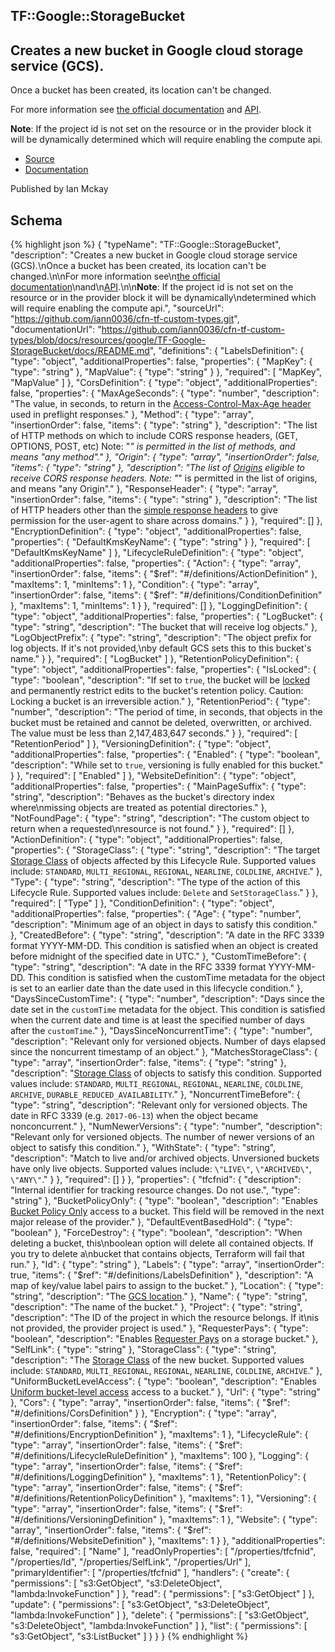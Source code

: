 
## TF::Google::StorageBucket

## Creates a new bucket in Google cloud storage service (GCS).
Once a bucket has been created, its location can&#39;t be changed.

For more information see
[the official documentation](https:&#x2F;&#x2F;cloud.google.com&#x2F;storage&#x2F;docs&#x2F;overview)
and
[API](https:&#x2F;&#x2F;cloud.google.com&#x2F;storage&#x2F;docs&#x2F;json_api&#x2F;v1&#x2F;buckets).

**Note**: If the project id is not set on the resource or in the provider block it will be dynamically
determined which will require enabling the compute api.

- [Source](https:&#x2F;&#x2F;github.com&#x2F;iann0036&#x2F;cfn-tf-custom-types.git) 
- [Documentation]()

Published by Ian Mckay

## Schema
{% highlight json %}
{
    "typeName": "TF::Google::StorageBucket",
    "description": "Creates a new bucket in Google cloud storage service (GCS).\nOnce a bucket has been created, its location can't be changed.\n\nFor more information see\n[the official documentation](https://cloud.google.com/storage/docs/overview)\nand\n[API](https://cloud.google.com/storage/docs/json_api/v1/buckets).\n\n**Note**: If the project id is not set on the resource or in the provider block it will be dynamically\ndetermined which will require enabling the compute api.",
    "sourceUrl": "https://github.com/iann0036/cfn-tf-custom-types.git",
    "documentationUrl": "https://github.com/iann0036/cfn-tf-custom-types/blob/docs/resources/google/TF-Google-StorageBucket/docs/README.md",
    "definitions": {
        "LabelsDefinition": {
            "type": "object",
            "additionalProperties": false,
            "properties": {
                "MapKey": {
                    "type": "string"
                },
                "MapValue": {
                    "type": "string"
                }
            },
            "required": [
                "MapKey",
                "MapValue"
            ]
        },
        "CorsDefinition": {
            "type": "object",
            "additionalProperties": false,
            "properties": {
                "MaxAgeSeconds": {
                    "type": "number",
                    "description": "The value, in seconds, to return in the [Access-Control-Max-Age header](https://www.w3.org/TR/cors/#access-control-max-age-response-header) used in preflight responses."
                },
                "Method": {
                    "type": "array",
                    "insertionOrder": false,
                    "items": {
                        "type": "string"
                    },
                    "description": "The list of HTTP methods on which to include CORS response headers, (GET, OPTIONS, POST, etc) Note: \"*\" is permitted in the list of methods, and means \"any method\"."
                },
                "Origin": {
                    "type": "array",
                    "insertionOrder": false,
                    "items": {
                        "type": "string"
                    },
                    "description": "The list of [Origins](https://tools.ietf.org/html/rfc6454) eligible to receive CORS response headers. Note: \"*\" is permitted in the list of origins, and means \"any Origin\"."
                },
                "ResponseHeader": {
                    "type": "array",
                    "insertionOrder": false,
                    "items": {
                        "type": "string"
                    },
                    "description": "The list of HTTP headers other than the [simple response headers](https://www.w3.org/TR/cors/#simple-response-header) to give permission for the user-agent to share across domains."
                }
            },
            "required": []
        },
        "EncryptionDefinition": {
            "type": "object",
            "additionalProperties": false,
            "properties": {
                "DefaultKmsKeyName": {
                    "type": "string"
                }
            },
            "required": [
                "DefaultKmsKeyName"
            ]
        },
        "LifecycleRuleDefinition": {
            "type": "object",
            "additionalProperties": false,
            "properties": {
                "Action": {
                    "type": "array",
                    "insertionOrder": false,
                    "items": {
                        "$ref": "#/definitions/ActionDefinition"
                    },
                    "maxItems": 1,
                    "minItems": 1
                },
                "Condition": {
                    "type": "array",
                    "insertionOrder": false,
                    "items": {
                        "$ref": "#/definitions/ConditionDefinition"
                    },
                    "maxItems": 1,
                    "minItems": 1
                }
            },
            "required": []
        },
        "LoggingDefinition": {
            "type": "object",
            "additionalProperties": false,
            "properties": {
                "LogBucket": {
                    "type": "string",
                    "description": "The bucket that will receive log objects."
                },
                "LogObjectPrefix": {
                    "type": "string",
                    "description": "The object prefix for log objects. If it's not provided,\nby default GCS sets this to this bucket's name."
                }
            },
            "required": [
                "LogBucket"
            ]
        },
        "RetentionPolicyDefinition": {
            "type": "object",
            "additionalProperties": false,
            "properties": {
                "IsLocked": {
                    "type": "boolean",
                    "description": "If set to `true`, the bucket will be [locked](https://cloud.google.com/storage/docs/using-bucket-lock#lock-bucket) and permanently restrict edits to the bucket's retention policy.  Caution: Locking a bucket is an irreversible action."
                },
                "RetentionPeriod": {
                    "type": "number",
                    "description": "The period of time, in seconds, that objects in the bucket must be retained and cannot be deleted, overwritten, or archived. The value must be less than 2,147,483,647 seconds."
                }
            },
            "required": [
                "RetentionPeriod"
            ]
        },
        "VersioningDefinition": {
            "type": "object",
            "additionalProperties": false,
            "properties": {
                "Enabled": {
                    "type": "boolean",
                    "description": "While set to `true`, versioning is fully enabled for this bucket."
                }
            },
            "required": [
                "Enabled"
            ]
        },
        "WebsiteDefinition": {
            "type": "object",
            "additionalProperties": false,
            "properties": {
                "MainPageSuffix": {
                    "type": "string",
                    "description": "Behaves as the bucket's directory index where\nmissing objects are treated as potential directories."
                },
                "NotFoundPage": {
                    "type": "string",
                    "description": "The custom object to return when a requested\nresource is not found."
                }
            },
            "required": []
        },
        "ActionDefinition": {
            "type": "object",
            "additionalProperties": false,
            "properties": {
                "StorageClass": {
                    "type": "string",
                    "description": "The target [Storage Class](https://cloud.google.com/storage/docs/storage-classes) of objects affected by this Lifecycle Rule. Supported values include: `STANDARD`, `MULTI_REGIONAL`, `REGIONAL`, `NEARLINE`, `COLDLINE`, `ARCHIVE`."
                },
                "Type": {
                    "type": "string",
                    "description": "The type of the action of this Lifecycle Rule. Supported values include: `Delete` and `SetStorageClass`."
                }
            },
            "required": [
                "Type"
            ]
        },
        "ConditionDefinition": {
            "type": "object",
            "additionalProperties": false,
            "properties": {
                "Age": {
                    "type": "number",
                    "description": "Minimum age of an object in days to satisfy this condition."
                },
                "CreatedBefore": {
                    "type": "string",
                    "description": "A date in the RFC 3339 format YYYY-MM-DD. This condition is satisfied when an object is created before midnight of the specified date in UTC."
                },
                "CustomTimeBefore": {
                    "type": "string",
                    "description": "A date in the RFC 3339 format YYYY-MM-DD. This condition is satisfied when the customTime metadata for the object is set to an earlier date than the date used in this lifecycle condition."
                },
                "DaysSinceCustomTime": {
                    "type": "number",
                    "description": "Days since the date set in the `customTime` metadata for the object. This condition is satisfied when the current date and time is at least the specified number of days after the `customTime`."
                },
                "DaysSinceNoncurrentTime": {
                    "type": "number",
                    "description": "Relevant only for versioned objects. Number of days elapsed since the noncurrent timestamp of an object."
                },
                "MatchesStorageClass": {
                    "type": "array",
                    "insertionOrder": false,
                    "items": {
                        "type": "string"
                    },
                    "description": "[Storage Class](https://cloud.google.com/storage/docs/storage-classes) of objects to satisfy this condition. Supported values include: `STANDARD`, `MULTI_REGIONAL`, `REGIONAL`, `NEARLINE`, `COLDLINE`, `ARCHIVE`, `DURABLE_REDUCED_AVAILABILITY`."
                },
                "NoncurrentTimeBefore": {
                    "type": "string",
                    "description": "Relevant only for versioned objects. The date in RFC 3339 (e.g. `2017-06-13`) when the object became nonconcurrent."
                },
                "NumNewerVersions": {
                    "type": "number",
                    "description": "Relevant only for versioned objects. The number of newer versions of an object to satisfy this condition."
                },
                "WithState": {
                    "type": "string",
                    "description": "Match to live and/or archived objects. Unversioned buckets have only live objects. Supported values include: `\"LIVE\"`, `\"ARCHIVED\"`, `\"ANY\"`."
                }
            },
            "required": []
        }
    },
    "properties": {
        "tfcfnid": {
            "description": "Internal identifier for tracking resource changes. Do not use.",
            "type": "string"
        },
        "BucketPolicyOnly": {
            "type": "boolean",
            "description": "Enables [Bucket Policy Only](https://cloud.google.com/storage/docs/bucket-policy-only) access to a bucket. This field will be removed in the next major release of the provider."
        },
        "DefaultEventBasedHold": {
            "type": "boolean"
        },
        "ForceDestroy": {
            "type": "boolean",
            "description": "When deleting a bucket, this\nboolean option will delete all contained objects. If you try to delete a\nbucket that contains objects, Terraform will fail that run."
        },
        "Id": {
            "type": "string"
        },
        "Labels": {
            "type": "array",
            "insertionOrder": true,
            "items": {
                "$ref": "#/definitions/LabelsDefinition"
            },
            "description": "A map of key/value label pairs to assign to the bucket."
        },
        "Location": {
            "type": "string",
            "description": "The [GCS location](https://cloud.google.com/storage/docs/bucket-locations)."
        },
        "Name": {
            "type": "string",
            "description": "The name of the bucket."
        },
        "Project": {
            "type": "string",
            "description": "The ID of the project in which the resource belongs. If it\nis not provided, the provider project is used."
        },
        "RequesterPays": {
            "type": "boolean",
            "description": "Enables [Requester Pays](https://cloud.google.com/storage/docs/requester-pays) on a storage bucket."
        },
        "SelfLink": {
            "type": "string"
        },
        "StorageClass": {
            "type": "string",
            "description": "The [Storage Class](https://cloud.google.com/storage/docs/storage-classes) of the new bucket. Supported values include: `STANDARD`, `MULTI_REGIONAL`, `REGIONAL`, `NEARLINE`, `COLDLINE`, `ARCHIVE`."
        },
        "UniformBucketLevelAccess": {
            "type": "boolean",
            "description": "Enables [Uniform bucket-level access](https://cloud.google.com/storage/docs/uniform-bucket-level-access) access to a bucket."
        },
        "Url": {
            "type": "string"
        },
        "Cors": {
            "type": "array",
            "insertionOrder": false,
            "items": {
                "$ref": "#/definitions/CorsDefinition"
            }
        },
        "Encryption": {
            "type": "array",
            "insertionOrder": false,
            "items": {
                "$ref": "#/definitions/EncryptionDefinition"
            },
            "maxItems": 1
        },
        "LifecycleRule": {
            "type": "array",
            "insertionOrder": false,
            "items": {
                "$ref": "#/definitions/LifecycleRuleDefinition"
            },
            "maxItems": 100
        },
        "Logging": {
            "type": "array",
            "insertionOrder": false,
            "items": {
                "$ref": "#/definitions/LoggingDefinition"
            },
            "maxItems": 1
        },
        "RetentionPolicy": {
            "type": "array",
            "insertionOrder": false,
            "items": {
                "$ref": "#/definitions/RetentionPolicyDefinition"
            },
            "maxItems": 1
        },
        "Versioning": {
            "type": "array",
            "insertionOrder": false,
            "items": {
                "$ref": "#/definitions/VersioningDefinition"
            },
            "maxItems": 1
        },
        "Website": {
            "type": "array",
            "insertionOrder": false,
            "items": {
                "$ref": "#/definitions/WebsiteDefinition"
            },
            "maxItems": 1
        }
    },
    "additionalProperties": false,
    "required": [
        "Name"
    ],
    "readOnlyProperties": [
        "/properties/tfcfnid",
        "/properties/Id",
        "/properties/SelfLink",
        "/properties/Url"
    ],
    "primaryIdentifier": [
        "/properties/tfcfnid"
    ],
    "handlers": {
        "create": {
            "permissions": [
                "s3:GetObject",
                "s3:DeleteObject",
                "lambda:InvokeFunction"
            ]
        },
        "read": {
            "permissions": [
                "s3:GetObject"
            ]
        },
        "update": {
            "permissions": [
                "s3:GetObject",
                "s3:DeleteObject",
                "lambda:InvokeFunction"
            ]
        },
        "delete": {
            "permissions": [
                "s3:GetObject",
                "s3:DeleteObject",
                "lambda:InvokeFunction"
            ]
        },
        "list": {
            "permissions": [
                "s3:GetObject",
                "s3:ListBucket"
            ]
        }
    }
}
{% endhighlight %}
